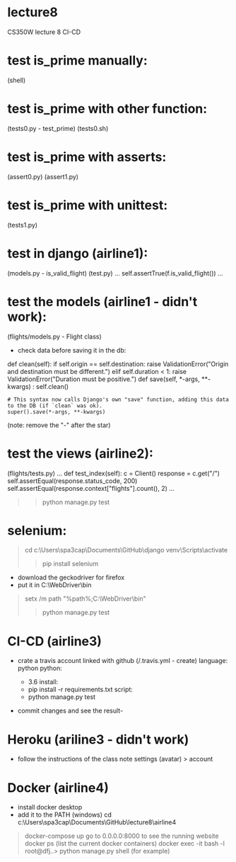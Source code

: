 # lecture8
CS350W lecture 8 CI-CD

# test is_prime manually:
(shell)

# test is_prime with other function:
(tests0.py - test_prime)
(tests0.sh)

# test is_prime with asserts:
(assert0.py)
(assert1.py)

# test is_prime with unittest:
(tests1.py)

# test in django (airline1):
(models.py - is_valid_flight)
(test.py)
...
self.assertTrue(f.is_valid_flight())
...

# test the models (airline1 - didn't work):
(flights/models.py - Flight class)
- check data before saving it in the db:


def clean(self):
    if self.origin == self.destination:
        raise ValidationError("Origin and destination must be different.")
    elif self.duration < 1:
        raise ValidationError("Duration must be positive.")
def save(self, *-args, **-kwargs) :
    self.clean()

    # This syntax now calls Django's own "save" function, adding this data to the DB (if `clean` was ok).
    super().save(*-args, **-kwargs)

(note: remove the "-" after the star)

# test the views (airline2):
(flights/tests.py)
...
def test_index(self):
        c = Client()
        response = c.get("/")
        self.assertEqual(response.status_code, 200)
        self.assertEqual(response.context["flights"].count(), 2)
...
>> python manage.py test

# selenium:
> cd c:\Users\spa3cap\Documents\GitHub\django
> venv\Scripts\activate
>> pip install selenium
- download the geckodriver for firefox
- put it in C:\WebDriver\bin
> setx /m path "%path%;C:\WebDriver\bin\"
>> python manage.py test

# CI-CD (airline3)
- crate a travis account linked with github
(/.travis.yml - create)
language: python
python:
    - 3.6
install:
    - pip install -r requirements.txt
script:
    - python manage.py test

- commit changes and see the result-

# Heroku (ariline3 - didn't work)
- follow the instructions of the class note
settings (avatar) > account


# Docker (airline4)
- install docker desktop
- add it to the PATH (windows)
cd c:\Users\spa3cap\Documents\GitHub\lecture8\airline4
> docker-compose up
go to 0.0.0.0:8000 to see the running website
> docker ps (list the current docker containers)
> docker exec -it <containerid> bash -l
root@dfj..> python manage.py shell (for example)

#
